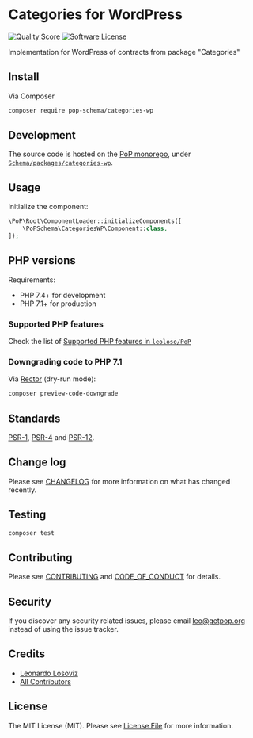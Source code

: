 # Categories for WordPress

<!-- [![Build Status][ico-travis]][link-travis] -->
[![Quality Score][ico-code-quality]][link-code-quality]
[![Software License][ico-license]](LICENSE.md)

<!--
[![Latest Version on Packagist][ico-version]][link-packagist]
[![Coverage Status][ico-scrutinizer]][link-scrutinizer]
[![Total Downloads][ico-downloads]][link-downloads]
-->

Implementation for WordPress of contracts from package "Categories"

## Install

Via Composer

``` bash
composer require pop-schema/categories-wp
```

## Development

The source code is hosted on the [PoP monorepo](https://github.com/leoloso/PoP), under [`Schema/packages/categories-wp`](https://github.com/leoloso/PoP/tree/master/layers/Schema/packages/categories-wp).

## Usage

Initialize the component:

``` php
\PoP\Root\ComponentLoader::initializeComponents([
    \PoPSchema\CategoriesWP\Component::class,
]);
```

## PHP versions

Requirements:

- PHP 7.4+ for development
- PHP 7.1+ for production

### Supported PHP features

Check the list of [Supported PHP features in `leoloso/PoP`](https://github.com/leoloso/PoP/#supported-php-features)

### Downgrading code to PHP 7.1

Via [Rector](https://github.com/rectorphp/rector) (dry-run mode):

```bash
composer preview-code-downgrade
```

## Standards

[PSR-1](https://www.php-fig.org/psr/psr-1), [PSR-4](https://www.php-fig.org/psr/psr-4) and [PSR-12](https://www.php-fig.org/psr/psr-12).

## Change log

Please see [CHANGELOG](CHANGELOG.md) for more information on what has changed recently.

## Testing

``` bash
composer test
```

## Contributing

Please see [CONTRIBUTING](CONTRIBUTING.md) and [CODE_OF_CONDUCT](CODE_OF_CONDUCT.md) for details.

## Security

If you discover any security related issues, please email leo@getpop.org instead of using the issue tracker.

## Credits

- [Leonardo Losoviz][link-author]
- [All Contributors][link-contributors]

## License

The MIT License (MIT). Please see [License File](LICENSE.md) for more information.

[ico-version]: https://img.shields.io/packagist/v/pop-schema/categories-wp.svg?style=flat-square
[ico-license]: https://img.shields.io/badge/license-MIT-brightgreen.svg?style=flat-square
[ico-travis]: https://img.shields.io/travis/pop-schema/categories-wp/master.svg?style=flat-square
[ico-scrutinizer]: https://img.shields.io/scrutinizer/coverage/g/pop-schema/categories-wp.svg?style=flat-square
[ico-code-quality]: https://img.shields.io/scrutinizer/g/pop-schema/categories-wp.svg?style=flat-square
[ico-downloads]: https://img.shields.io/packagist/dt/pop-schema/categories-wp.svg?style=flat-square

[link-packagist]: https://packagist.org/packages/pop-schema/categories-wp
[link-travis]: https://travis-ci.org/pop-schema/categories-wp
[link-scrutinizer]: https://scrutinizer-ci.com/g/pop-schema/categories-wp/code-structure
[link-code-quality]: https://scrutinizer-ci.com/g/pop-schema/categories-wp
[link-downloads]: https://packagist.org/packages/pop-schema/categories-wp
[link-author]: https://github.com/leoloso
[link-contributors]: ../../../../../../contributors
